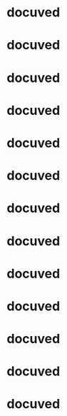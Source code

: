 # docuved
# docuved
# docuved
# docuved
# docuved
# docuved
# docuved
# docuved
# docuved
# docuved
# docuved
# docuved
# docuved
